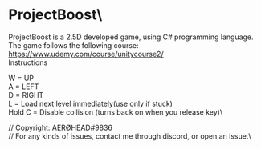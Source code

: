 # ProjectBoost\ 

ProjectBoost is a 2.5D developed game, using C# programming language. \
The game follows the following course: https://www.udemy.com/course/unitycourse2/ \
Instructions
 
W = UP\
A = LEFT\
D = RIGHT\
L = Load next level immediately(use only if stuck)\
Hold C = Disable collision (turns back on when you release key)\


// Copyright: AERØHEAD#9836 \
// For any kinds of issues, contact me through discord, or open an issue.\

